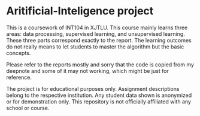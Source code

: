 # Aritificial-Inteligence project

This is a coursework of INT104 in XJTLU. 
This course mainly learns three areas: data processing, supervised learning, and unsupervised learning. These three parts correspond exactly to the report. The learning outcomes do not really means to let students to master the algorithm but the basic concepts.


Please refer to the reports mostly and 
sorry that the code is copied from my deepnote and some of it may not working, which might be just for reference.

The project is for educational purposes only. Assignment descriptions belong to the respective institution. 
Any student data shown is anonymized or for demonstration only. This repository is not officially affiliated with any school or course.
